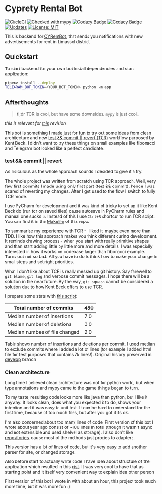 # Cyprety Rental Bot

[![CircleCI](https://circleci.com/gh/unmade/cyprety-rental-bot.svg?style=svg)](https://circleci.com/gh/unmade/cyprety-rental-bot)
[![Checked with mypy](http://www.mypy-lang.org/static/mypy_badge.svg)](http://mypy-lang.org/)
[![Codacy Badge](https://api.codacy.com/project/badge/Grade/8d8a56d77fd9400cb72bf6a8e6d4fc86)](https://app.codacy.com/app/unmade/cyprety-rental-bot?utm_source=github.com&utm_medium=referral&utm_content=unmade/cyprety-rental-bot&utm_campaign=Badge_Grade_Dashboard)
[![Codacy Badge](https://api.codacy.com/project/badge/Coverage/8d61f7e2374e456db5933a8b18666b44)](https://www.codacy.com/app/unmade/cyprety-rental-bot?utm_source=github.com&utm_medium=referral&utm_content=unmade/cyprety-rental-bot&utm_campaign=Badge_Coverage)
[![Updates](https://pyup.io/repos/github/unmade/cyprety-rental-bot/shield.svg)](https://pyup.io/repos/github/unmade/cyprety-rental-bot/)
[![License: MIT](https://img.shields.io/badge/License-MIT-blue.svg)](LICENSE.md)

This is backend for [CYRentBot](https://telegram.me/RentTestBot),
that sends you notifications with new advertisements for rent in Limassol district

## Quickstart

To start backend for your own bot install dependencies and start application:

```bash
pipenv install --deploy
TELEGRAM_BOT_TOKEN=<YOUR_BOT_TOKEN> python -m app
```

## Afterthoughts

> tl;dr TCR is cool, but have some downsides. `mypy` is just cool_

_this is relevant for [this](https://github.com/unmade/cyprety-rental-bot/releases/tag/1.0.0) revision_

This bot is something I made just for fun to try out some ideas from clean architecture
and new [test && commit || revert (TCR)]((https://medium.com/@kentbeck_7670/test-commit-revert-870bbd756864))
workflow purposed by Kent Beck. I didn't want to try these things on small examples like fibonacci
and Telegram bot looked like a perfect candidate.

### test && commit || revert

As ridiculous as the whole approach sounds I decided to give it a try.

The whole project was written from scratch using TCR approach. 
Well, very few first commits I made using only first part (test && commit), hence I was 
scared of reverting my changes. After I got used to the flow I switch to fully TCR mode.

I use PyCharm for development and it was kind of tricky to set up it like Kent Beck do (run tcr on saved files)
cause autosave in PyCharm rules and manual one sucks :). Instead of this I use `Ctrl+R` shortcut to run TCR script.
You can find it in the [Makefile](Makefile) of this repo.

To summarize my experience with TCR - I liked it, maybe even more than TDD. 
I like how this approach makes you think different during development. 
It reminds drawing process - when you start with really primitive shapes and 
than start adding little by little more and more details.
I was especially interested in how it works on codebase larger than fibonacci example. Turns out not so bad.
All you have to do is think how to make your change in small steps and set right priorities.

What I don't like about TCR is really messed up git history. Say farewell to `git blame`, `git log` and 
verbose commit messages. I hope there will be a solution in the near future. 
By the way, `git squash` cannot be considered a solution due to how Kent Beck offers to use TCR.

I prepare some stats with [this script](https://gist.github.com/unmade/ba9a9ce9d62ec3f957dcc9a87fe620b5):

| Total number of commits        | 450  |
|--------------------------------|------|
| Median number of insertions    | 7.0  |
| Median number of deletions     | 3.0  |
| Median numbes of file changed  | 2.0  |

Table shows number of insertions and deletions per commit. 
I used median to exclude commits where I added a lot of lines 
(for example I added html file for test purposes that contains 7k lines!).
Original history preserved in [develop](https://github.com/unmade/cyprety-rental-bot/tree/develop) branch

### Clean architecture

Long time I believed clean architecture was not for python world,
but when type annotations and mypy came to the game things began to turn.

To my taste, resulting code looks more like java than python, but I like it anyway.
It looks clean, does what you expected it to do, shows your intention and it was easy to unit test.
It can be hard to understand for the first time, because of too much files, but after you got it its ok. 

I'm also concerned about too many lines of code. First version of this bot I wrote about year ago
consist of ~100 lines in total (though it wasn't async and not extensible and used shelve! as storage).
I also don't like [repositories](app/repositories.py), cause most of the methods just proxies to adapters.

This version has a lot of lines of code, but it's very easy to add another parser for site, or changed storage.

Also before start to actually write code I have idea about structure of the application which resulted in
this [gist](https://gist.github.com/unmade/f7f3d2e57e14a2919c5522ecc8df1d63). 
It was very cool to have that as starting point and it itself very convenient way to explain idea other person

First version of this bot I wrote in with about an hour, this project took much more time, but it was more fun :)
